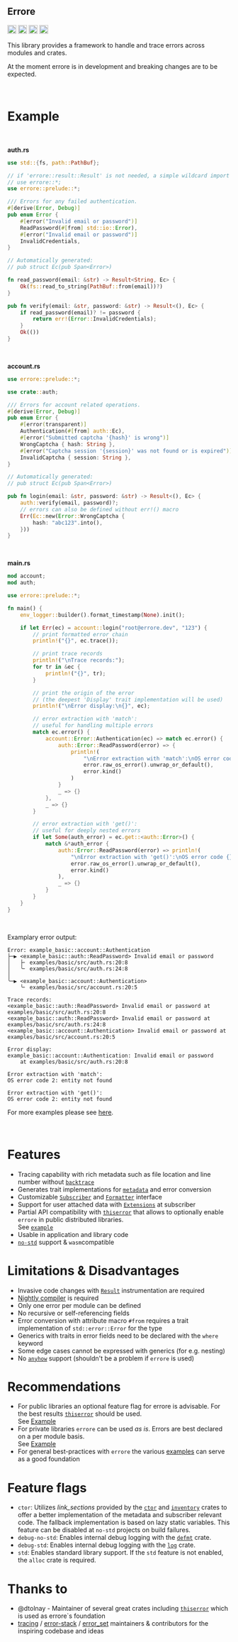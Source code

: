## Errore

[<img alt="crates.io" src="https://img.shields.io/crates/v/errore.svg?style=for-the-badge&color=fc8d62&logo=rust" height="20">](https://crates.io/crates/errore)
[<img alt="docs.rs" src="https://img.shields.io/badge/docs.rs-errore-66c2a5?style=for-the-badge&labelColor=555555&logo=docs.rs" height="20">](https://docs.rs/errore)
[<img alt="build status" src="https://img.shields.io/github/actions/workflow/status/jpramosi/errore/ci.yml?branch=master&style=for-the-badge" height="20">](https://github.com/jpramosi/errore/actions?query=branch%3Amaster)
<img alt="rustc version" src="https://img.shields.io/badge/nightly-1.82.0+-red.svg" height="20">


This library provides a framework to handle and trace errors across modules and crates.

At the moment errore is in development and breaking changes are to be expected.

<br>

# Example

<br>

<div class="hide-warning">

**auth.rs**
```rust ignore
use std::{fs, path::PathBuf};

// if 'errore::result::Result' is not needed, a simple wildcard import can be used:
// use errore::*;
use errore::prelude::*;

/// Errors for any failed authentication.
#[derive(Error, Debug)]
pub enum Error {
    #[error("Invalid email or password")]
    ReadPassword(#[from] std::io::Error),
    #[error("Invalid email or password")]
    InvalidCredentials,
}

// Automatically generated:
// pub struct Ec(pub Span<Error>)

fn read_password(email: &str) -> Result<String, Ec> {
    Ok(fs::read_to_string(PathBuf::from(email))?)
}

pub fn verify(email: &str, password: &str) -> Result<(), Ec> {
    if read_password(email)? != password {
        return err!(Error::InvalidCredentials);
    }
    Ok(())
}
```

</div>
<br>

<div class="hide-warning">

**account.rs**
```rust ignore
use errore::prelude::*;

use crate::auth;

/// Errors for account related operations.
#[derive(Error, Debug)]
pub enum Error {
    #[error(transparent)]
    Authentication(#[from] auth::Ec),
    #[error("Submitted captcha '{hash}' is wrong")]
    WrongCaptcha { hash: String },
    #[error("Captcha session '{session}' was not found or is expired")]
    InvalidCaptcha { session: String },
}

// Automatically generated:
// pub struct Ec(pub Span<Error>)

pub fn login(email: &str, password: &str) -> Result<(), Ec> {
    auth::verify(email, password)?;
    // errors can also be defined without err!() macro
    Err(Ec::new(Error::WrongCaptcha {
        hash: "abc123".into(),
    }))
}
```
</div>
<br>

<div class="hide-warning">

**main.rs**
```rust ignore
mod account;
mod auth;

use errore::prelude::*;

fn main() {
    env_logger::builder().format_timestamp(None).init();

    if let Err(ec) = account::login("root@errore.dev", "123") {
        // print formatted error chain
        println!("{}", ec.trace());

        // print trace records
        println!("\nTrace records:");
        for tr in &ec {
            println!("{}", tr);
        }

        // print the origin of the error
        // (the deepest 'Display' trait implementation will be used)
        println!("\nError display:\n{}", ec);

        // error extraction with 'match':
        // useful for handling multiple errors
        match ec.error() {
            account::Error::Authentication(ec) => match ec.error() {
                auth::Error::ReadPassword(error) => {
                    println!(
                        "\nError extraction with 'match':\nOS error code {}: {}",
                        error.raw_os_error().unwrap_or_default(),
                        error.kind()
                    )
                }
                _ => {}
            },
            _ => {}
        }

        // error extraction with 'get()':
        // useful for deeply nested errors
        if let Some(auth_error) = ec.get::<auth::Error>() {
            match &*auth_error {
                auth::Error::ReadPassword(error) => println!(
                    "\nError extraction with 'get()':\nOS error code {}: {}",
                    error.raw_os_error().unwrap_or_default(),
                    error.kind()
                ),
                _ => {}
            }
        }
    }
}
```

</div>
<br>

Examplary error output:

```log
Error: example_basic::account::Authentication
├─▶ <example_basic::auth::ReadPassword> Invalid email or password
│   ├╴ examples/basic/src/auth.rs:20:8
│   ╰╴ examples/basic/src/auth.rs:24:8
│
╰─▶ <example_basic::account::Authentication>
    ╰╴ examples/basic/src/account.rs:20:5

Trace records:
<example_basic::auth::ReadPassword> Invalid email or password at examples/basic/src/auth.rs:20:8
<example_basic::auth::ReadPassword> Invalid email or password at examples/basic/src/auth.rs:24:8
<example_basic::account::Authentication> Invalid email or password at examples/basic/src/account.rs:20:5

Error display:
example_basic::account::Authentication: Invalid email or password
    at examples/basic/src/auth.rs:20:8

Error extraction with 'match':
OS error code 2: entity not found

Error extraction with 'get()':
OS error code 2: entity not found
```

For more examples please see [here](https://github.com/jpramosi/errore/tree/master/examples).

<br>

# Features

- Tracing capability with rich metadata such as file location and line number without [`backtrace`](https://doc.rust-lang.org/std/backtrace/index.html)
- Generates trait implementations for [`metadata`](https://docs.rs/errore/latest/errore/trait.Metadata.html) and error conversion
- Customizable [`Subscriber`](https://github.com/jpramosi/errore/tree/master/examples/subscriber)
  and [`Formatter`](https://github.com/jpramosi/errore/tree/master/examples/formatter) interface
- Support for user attached data with [`Extensions`](https://docs.rs/errore/latest/errore/struct.ExtensionsMut.html) at subscriber
- Partial API compatibility with [`thiserror`](https://crates.io/crates/thiserror) that allows to optionally
  enable `errore` in public distributed libraries.
  <br>See [`example`](https://github.com/jpramosi/errore/tree/master/examples/optional)
- Usable in application and library code
- [`no-std`](https://github.com/jpramosi/errore/tree/master/tests/no-std) support & `wasm`compatible

# Limitations & Disadvantages

- Invasive code changes with [`Result`](https://docs.rs/errore/latest/errore/result/enum.Result.html) instrumentation are required
- [Nightly compiler](https://rust-lang.github.io/rustup/concepts/channels.html#working-with-nightly-rust) is required
- Only one error per module can be defined
- No recursive or self-referencing fields
- Error conversion with attribute macro `#from` requires a trait implementation of `std::error::Error` for the type
- Generics with traits in error fields need to be declared with the `where` keyword
- Some edge cases cannot be expressed with generics (for e.g. nesting)
- No [`anyhow`](https://crates.io/crates/anyhow) support (shouldn't be a problem if `errore` is used)

# Recommendations

- For public libraries an optional feature flag for errore is advisable.
  For the best results [`thiserror`](https://crates.io/crates/thiserror) should be used.
  <br>See [Example](https://github.com/jpramosi/errore/tree/master/examples/optional)
- For private libraries `errore` can be used _as is_. Errors are best declared on a per module basis.
  <br>See [Example](https://github.com/jpramosi/errore/tree/master/examples/basic)
- For general best-practices with `errore` the various [examples](https://github.com/jpramosi/errore/tree/master/examples)
  can serve as a good foundation

# Feature flags

- `ctor`: Utilizes *link_sections* provided by the [`ctor`](https://crates.io/crates/ctor) and [`inventory`](https://crates.io/crates/inventory)
   crates to offer a better implementation of the metadata and subscriber relevant code. The fallback implementation is based on lazy static variables.
   This feature can be disabled at `no-std` projects on build failures.
- `debug-no-std`: Enables internal debug logging with the [`defmt`](https://crates.io/crates/defmt) crate.
- `debug-std`: Enables internal debug logging with the [`log`](https://crates.io/crates/log) crate.
- `std`: Enables standard library support. If the `std` feature is not enabled, the `alloc` crate is required.

# Thanks to

- @dtolnay - Maintainer of several great crates including [`thiserror`](https://crates.io/crates/thiserror) which is used as errore`s foundation
- [tracing](https://crates.io/crates/tracing) / [error-stack](https://crates.io/crates/error-stack) / [error_set](https://crates.io/crates/error-set)
  maintainers & contributors for the inspiring codebase and ideas
